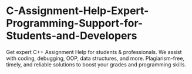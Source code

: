 # C-Assignment-Help-Expert-Programming-Support-for-Students-and-Developers
Get expert C++ Assignment Help for students &amp; professionals. We assist with coding, debugging, OOP, data structures, and more. Plagiarism-free, timely, and reliable solutions to boost your grades and programming skills.
